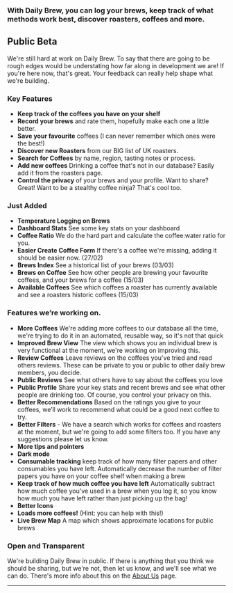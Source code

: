 ### With Daily Brew, you can log your brews, keep track of what methods work best, discover roasters, coffees and more.

## Public Beta
We're still hard at work on Daily Brew. To say that there are going to be rough edges would be understating how far along
in development we are! If you're here now, that's great. Your feedback can really help shape what we're building.

### Key Features
- **Keep track of the coffees you have on your shelf**
- **Record your brews** and rate them, hopefully make each one a little better.
- **Save your favourite** coffees (I can never remember which ones were the best!)
- **Discover new Roasters** from our BIG list of UK roasters.
- **Search for Coffees** by name, region, tasting notes or process.
- **Add new coffees** Drinking a coffee that's not in our database? Easily add it from the roasters page.
- **Control the privacy** of your brews and your profile. Want to share? Great! Want to be a stealthy coffee ninja? That's cool too.

### Just Added
- **Temperature Logging on Brews**
- **Dashboard Stats** See some key stats on your dashboard
- **Coffee Ratio** We do the hard part and calculate the coffee:water ratio for you.
- **Easier Create Coffee Form** If there's a coffee we're missing, adding it should be easier now. (27/02)
- **Brews Index** See a historical list of your brews (03/03)
- **Brews on Coffee** See how other people are brewing your favourite coffees, and your brews for a coffee (15/03)
- **Available Coffees** See which coffees a roaster has currently available and see a roasters historic coffees (15/03)

### Features we’re working on.
- **More Coffees** We're adding more coffees to our database all the time, we're trying to do it in an automated, reusable way, so it's not that quick
- **Improved Brew View** The view which shows you an individual brew is very functional at the moment, we're working on improving this.
- **Review Coffees** Leave reviews on the coffees you've tried and read others reviews. These can be private to you or public to other daily brew members, you decide.
- **Public Reviews** See what others have to say about the coffees you love
- **Public Profile** Share your key stats and recent brews and see what other people are drinking too. Of course, you control your privacy on this.
- **Better Recommendations** Based on the ratings you give to your coffees, we’ll work to recommend what could be a good
next coffee to try.
- **Better Filters** - We have a search which works for coffees and roasters at the moment, but we're going to add some
filters too. If you have any suggestions please let us know.
- **More tips and pointers**
- **Dark mode**
- **Consumable tracking** keep track of how many filter papers and other consumables you have left. Automatically decrease the number of filter papers you have on your coffee shelf when making a brew
- **Keep track of how much coffee you have left** Automatically subtract how much coffee you've used in a brew when you log it, so you know how much you have left rather than just picking up the bag!
- **Better Icons**
- **Loads more coffees!** (Hint: you can help with this!)
- **Live Brew Map** A map which shows approximate locations for public brews

### Open and Transparent
We're building Daily Brew in public. If there is anything that you think we should be sharing, but we're not, then let
us know, and we'll see what we can do. There's more info about this on the [About Us](/about) page.

---